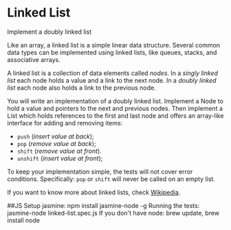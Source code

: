 # Linked List

Implement a doubly linked list

Like an array, a linked list is a simple linear data structure. Several
common data types can be implemented using linked lists, like queues,
stacks, and associative arrays.

A linked list is a collection of data elements called *nodes*. In a
*singly linked list* each node holds a value and a link to the next node.
In a *doubly linked list* each node also holds a link to the previous
node.

You will write an implementation of a doubly linked list. Implement a
Node to hold a value and pointers to the next and previous nodes. Then
implement a List which holds references to the first and last node and
offers an array-like interface for adding and removing items:

* `push` (*insert value at back*);
* `pop` (*remove value at back*);
* `shift` (*remove value at front*).
* `unshift` (*insert value at front*);

To keep your implementation simple, the tests will not cover error
conditions. Specifically: `pop` or `shift` will never be called on an
empty list.

If you want to know more about linked lists, check [Wikipedia](https://en.wikipedia.org/wiki/Linked_list).

##JS
Setup jasmine: npm install jasmine-node -g
Running the tests: jasmine-node linked-list.spec.js
If you don't have node: brew update, brew install node
